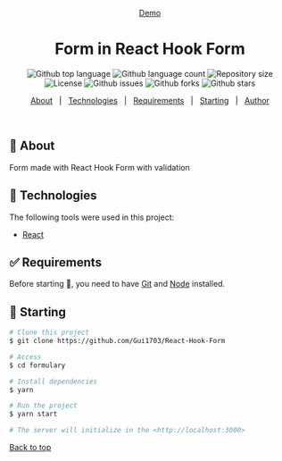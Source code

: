 <div align="center" id="top">

<a href="https://formulary-react.netlify.app">Demo</a>

</div>

<h1 align="center">Form in React Hook Form</h1>

<p align="center">
  <img alt="Github top language" src="https://img.shields.io/github/languages/top/Gui1703/React-Hook-Form?color=56BEB8">

  <img alt="Github language count" src="https://img.shields.io/github/languages/count/Gui1703/React-Hook-Form?color=56BEB8">

  <img alt="Repository size" src="https://img.shields.io/github/repo-size/Gui1703/React-Hook-Form?color=56BEB8">

  <img alt="License" src="https://img.shields.io/github/license/Gui1703/React-Hook-Form?color=56BEB8">

   <img alt="Github issues" src="https://img.shields.io/github/issues/Gui1703/React-Hook-Form?color=56BEB8" />

   <img alt="Github forks" src="https://img.shields.io/github/forks/Gui1703/React-Hook-Form?color=56BEB8" />

   <img alt="Github stars" src="https://img.shields.io/github/stars/Gui1703/React-Hook-Form?color=56BEB8" /> 
</p>

<p align="center">
  <a href="#dart-about">About</a> &#xa0; | &#xa0; 
  <a href="#rocket-technologies">Technologies</a> &#xa0; | &#xa0;
  <a href="#white_check_mark-requirements">Requirements</a> &#xa0; | &#xa0;
  <a href="#checkered_flag-starting">Starting</a> &#xa0; | &#xa0;
  <a href="https://github.com/Gui1703" target="_blank">Author</a>
</p>

<br>

## :dart: About

Form made with React Hook Form with validation

## :rocket: Technologies

The following tools were used in this project:

- [React](https://pt-br.reactjs.org/)

## :white_check_mark: Requirements

Before starting :checkered_flag:, you need to have [Git](https://git-scm.com) and [Node](https://nodejs.org/en/) installed.

## :checkered_flag: Starting

```bash
# Clone this project
$ git clone https://github.com/Gui1703/React-Hook-Form

# Access
$ cd formulary

# Install dependencies
$ yarn

# Run the project
$ yarn start

# The server will initialize in the <http://localhost:3000>
```

<a href="#top">Back to top</a>
